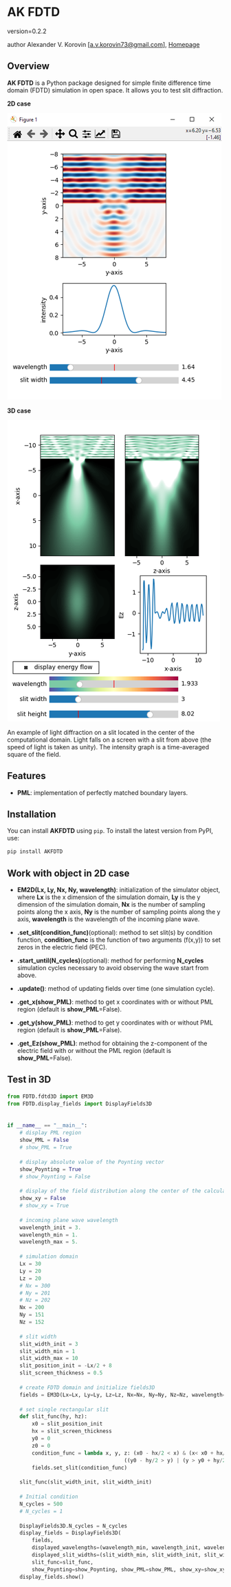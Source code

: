 # AK FDTD

version=0.2.2

author Alexander V. Korovin [a.v.korovin73@gmail.com], [Homepage](http://avkor.epizy.com)

## Overview

**AK FDTD** is a Python package designed for simple finite difference time domain (FDTD) simulation in open space. It allows you to test slit diffraction.

**2D case**

![slit diffraction](https://github.com/Darkhyp/FDTD_python/raw/main/images/slit_diffraction2d.PNG)

**3D case**

![slit diffraction](https://github.com/Darkhyp/FDTD_python/raw/main/images/slit_diffraction3d.PNG)

An example of light diffraction on a slit located in the center of the computational domain. Light falls on a screen with a slit from above (the speed of light is taken as unity). The intensity graph is a time-averaged square of the field.


## Features

- **PML**: implementation of perfectly matched boundary layers.

## Installation

You can install **AKFDTD** using `pip`. To install the latest version from PyPI, use:

```bash
pip install AKFDTD
```

## Work with object in 2D case

- **EM2D(Lx, Ly, Nx, Ny, wavelength)**: initialization of the simulator object, where **Lx** is the x dimension of the simulation domain, **Ly** is the y dimension of the simulation domain, **Nx** is the number of sampling points along the x axis, **Ny** is the number of sampling points along the y axis, **wavelength** is the wavelength of the incoming plane wave.

- **.set_slit(condition_func)**(optional): method to set slit(s) by condition function, **condition_func** is the function of two arguments (f(x,y)) to set zeros in the electric field (PEC).

- **.start_until(N_cycles)**(optional): method for performing **N_cycles** simulation cycles necessary to avoid observing the wave start from above.

- **.update()**: method of updating fields over time (one simulation cycle).

- **.get_x(show_PML)**: method to get x coordinates with or without PML region (default is **show_PML**=False).

- **.get_y(show_PML)**: method to get y coordinates with or without PML region (default is **show_PML**=False).

- **.get_Ez(show_PML)**: method for obtaining the z-component of the electric field with or without the PML region (default is **show_PML**=False).


## Test in 3D

```python
from FDTD.fdtd3D import EM3D
from FDTD.display_fields import DisplayFields3D


if __name__ == "__main__":
    # display PML region
    show_PML = False
    # show_PML = True

    # display absolute value of the Poynting vector
    show_Poynting = True
    # show_Poynting = False

    # display of the field distribution along the center of the calculation area
    show_xy = False
    # show_xy = True

    # incoming plane wave wavelength
    wavelength_init = 3.
    wavelength_min = 1.
    wavelength_max = 5.

    # simulation domain
    Lx = 30
    Ly = 20
    Lz = 20
    # Nx = 300
    # Ny = 201
    # Nz = 202
    Nx = 200
    Ny = 151
    Nz = 152

    # slit width
    slit_width_init = 3
    slit_width_min = 1
    slit_width_max = 10
    slit_position_init = -Lx/2 + 8
    slit_screen_thickness = 0.5

    # create FDTD domain and initialize fields3D
    fields = EM3D(Lx=Lx, Ly=Ly, Lz=Lz, Nx=Nx, Ny=Ny, Nz=Nz, wavelength=wavelength_init)

    # set single rectangular slit
    def slit_func(hy, hz):
        x0 = slit_position_init
        hx = slit_screen_thickness
        y0 = 0
        z0 = 0
        condition_func = lambda x, y, z: (x0 - hx/2 < x) & (x< x0 + hx/2) & \
                                      ((y0 - hy/2 > y) | (y > y0 + hy/2) | (z0 - hz/2 > z) | (z > z0 + hz/2))
        fields.set_slit(condition_func)

    slit_func(slit_width_init, slit_width_init)

    # Initial condition
    N_cycles = 500
    # N_cycles = 1

    DisplayFields3D.N_cycles = N_cycles
    display_fields = DisplayFields3D(
        fields,
        displayed_wavelengths=(wavelength_min, wavelength_init, wavelength_max),
        displayed_slit_widths=(slit_width_min, slit_width_init, slit_width_max),
        slit_func=slit_func,
        show_Poynting=show_Poynting, show_PML=show_PML, show_xy=show_xy)
    display_fields.show()

```
